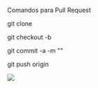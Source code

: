 ﻿Comandos para Pull Request

git clone

git checkout -b 

git commit -a -m ""

git push origin

![](Aspose.Words.ddffc1a4-9e00-4d00-b8d8-2d1f4a096031.001.png)
